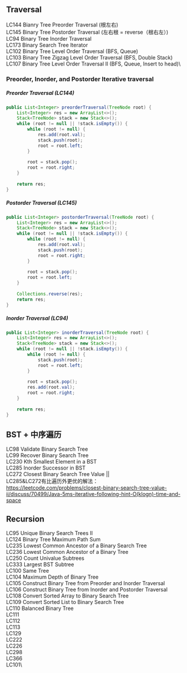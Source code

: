 ## Traversal
LC144 Bianry Tree Preorder Traversal (根左右)\
LC145 Binary Tree Postorder Traversal (左右根  = reverse（根右左）)\
LC94 Binary Tree Inorder Traversal\
LC173 Binary Search Tree Iterator\
LC102 Binary Tree Level Order Traversal (BFS, Queue)\
LC103 Binary Tree Zigzag Level Order Traversal (BFS, Double Stack)\
LC107 Binary Tree Level Order Traversal II (BFS, Queue, Insert to head)\

### Preorder, Inorder, and Postorder Iterative traversal
##### Preorder Traversal (LC144)
```java
public List<Integer> preorderTraversal(TreeNode root) {
    List<Integer> res = new ArrayList<>();
    Stack<TreeNode> stack = new Stack<>();
    while (root != null || !stack.isEmpty()) {
        while (root != null) {
            res.add(root.val);
            stack.push(root);
            root = root.left;
        }
        
        root = stack.pop();
        root = root.right;
    }
    
    return res;
}
```
##### Postorder Traversal (LC145)
```java
public List<Integer> postorderTraversal(TreeNode root) {
    List<Integer> res = new ArrayList<>();
    Stack<TreeNode> stack = new Stack<>();
    while (root != null || !stack.isEmpty()) {
        while (root != null) {
            res.add(root.val);
            stack.push(root);
            root = root.right;
        }
        
        root = stack.pop();
        root = root.left;
    }
    
    Collections.reverse(res);
    return res;
}
```
##### Inorder Traversal (LC94)
```java
public List<Integer> inorderTraversal(TreeNode root) {
    List<Integer> res = new ArrayList<>();
    Stack<TreeNode> stack = new Stack<>();
    while (root != null || !stack.isEmpty()) {
        while (root != null) {
            stack.push(root);
            root = root.left;
        }
        
        root = stack.pop();
        res.add(root.val);
        root = root.right;
    }
    
    return res;
}
```

## BST + 中序遍历
LC98 Validate Binary Search Tree\
LC99 Recover Binary Search Tree\
LC230 Kth Smallest Element in a BST\
LC285 Inorder Successor in BST\
LC272 Closest Binary Search Tree Value ||\
LC285&LC272有比遍历外更优的解法：https://leetcode.com/problems/closest-binary-search-tree-value-ii/discuss/70499/Java-5ms-iterative-following-hint-O(klogn)-time-and-space


## Recursion
LC95 Unique Binary Search Trees II\
LC124 Binary Tree Maximum Path Sum\
LC235 Lowest Common Ancestor of a Binary Search Tree\
LC236 Lowest Common Ancestor of a Binary Tree\
LC250 Count Univalue Subtrees\
LC333 Largest BST Subtree\
LC100 Same Tree\
LC104 Maximum Depth of Binary Tree\
LC105 Construct Binary Tree from Preorder and Inorder Traversal\
LC106 Construct Binary Tree from Inorder and Postorder Traversal\
LC108 Convert Sorted Array to Binary Search Tree\
LC109 Convert Sorted List to Binary Search Tree\
LC110 Balanced Binary Tree\
LC111\
LC112\
LC113\
LC129\
LC222\
LC226\
LC298\
LC366\
LC101\

